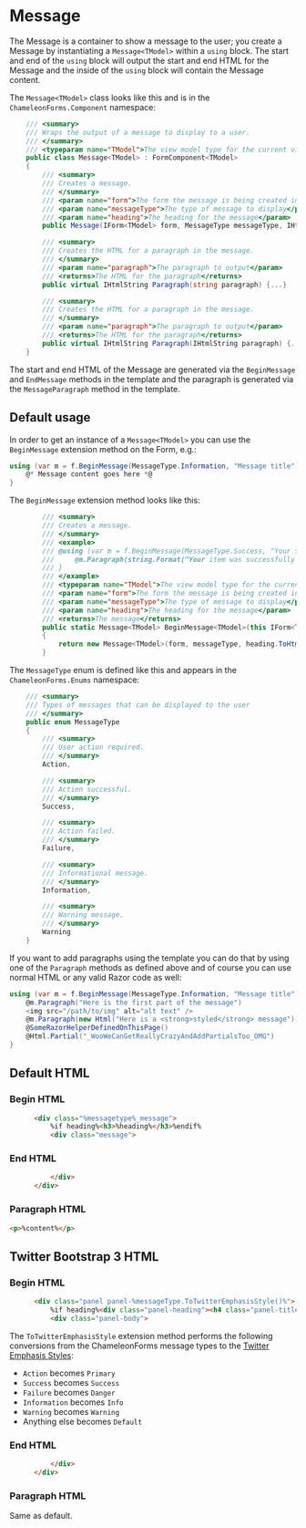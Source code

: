 Message
=======

The Message is a container to show a message to the user; you create a Message by instantiating a `Message<TModel>` within a `using` block. The start and end of the `using` block will output the start and end HTML for the Message and the inside of the `using` block will contain the Message content.

The `Message<TModel>` class looks like this and is in the `ChameleonForms.Component` namespace:

```csharp
    /// <summary>
    /// Wraps the output of a message to display to a user.
    /// </summary>
    /// <typeparam name="TModel">The view model type for the current view</typeparam>
    public class Message<TModel> : FormComponent<TModel>
    {
        /// <summary>
        /// Creates a message.
        /// </summary>
        /// <param name="form">The form the message is being created in</param>
        /// <param name="messageType">The type of message to display</param>
        /// <param name="heading">The heading for the message</param>
        public Message(IForm<TModel> form, MessageType messageType, IHtmlString heading) : base(form, false) {...}

        /// <summary>
        /// Creates the HTML for a paragraph in the message.
        /// </summary>
        /// <param name="paragraph">The paragraph to output</param>
        /// <returns>The HTML for the paragraph</returns>
        public virtual IHtmlString Paragraph(string paragraph) {...}

        /// <summary>
        /// Creates the HTML for a paragraph in the message.
        /// </summary>
        /// <param name="paragraph">The paragraph to output</param>
        /// <returns>The HTML for the paragraph</returns>
        public virtual IHtmlString Paragraph(IHtmlString paragraph) {...}
    }
```

The start and end HTML of the Message are generated via the `BeginMessage` and `EndMessage` methods in the template and the paragraph is generated via the `MessageParagraph` method in the template.

Default usage
-------------

In order to get an instance of a `Message<TModel>` you can use the `BeginMessage` extension method on the Form, e.g.:

```csharp
using (var m = f.BeginMessage(MessageType.Information, "Message title")) {
    @* Message content goes here *@
}
```

The `BeginMessage` extension method looks like this:

```csharp
        /// <summary>
        /// Creates a message.
        /// </summary>
        /// <example>
        /// @using (var m = f.BeginMessage(MessageType.Success, "Your submission was successful")) {
        ///     @m.Paragraph(string.Format("Your item was successfully created with id {0}", Model.Id))
        /// }
        /// </example>
        /// <typeparam name="TModel">The view model type for the current view</typeparam>
        /// <param name="form">The form the message is being created in</param>
        /// <param name="messageType">The type of message to display</param>
        /// <param name="heading">The heading for the message</param>
        /// <returns>The message</returns>
        public static Message<TModel> BeginMessage<TModel>(this IForm<TModel> form, MessageType messageType, string heading = null)
        {
            return new Message<TModel>(form, messageType, heading.ToHtml());
        }
```

The `MessageType` enum is defined like this and appears in the `ChameleonForms.Enums` namespace:

```csharp
    /// <summary>
    /// Types of messages that can be displayed to the user
    /// </summary>
    public enum MessageType
    {
        /// <summary>
        /// User action required.
        /// </summary>
        Action,

        /// <summary>
        /// Action successful.
        /// </summary>
        Success,

        /// <summary>
        /// Action failed.
        /// </summary>
        Failure,

        /// <summary>
        /// Informational message.
        /// </summary>
        Information,

        /// <summary>
        /// Warning message.
        /// </summary>
        Warning
    }
```

If you want to add paragraphs using the template you can do that by using one of the `Paragraph` methods as defined above and of course you can use normal HTML or any valid Razor code as well:

```csharp
using (var m = f.BeginMessage(MessageType.Information, "Message title")) {
    @m.Paragraph("Here is the first part of the message")
    <img src="/path/to/img" alt="alt text" />
    @m.Paragraph(new Html("Here is a <strong>styled</strong> message"))
    @SomeRazorHelperDefinedOnThisPage()
    @Html.Partial("_WooWeCanGetReallyCrazyAndAddPartialsToo_OMG")
}
```

Default HTML
------------

### Begin HTML

```html
      <div class="%messagetype%_message">
          %if heading%<h3>%heading%</h3>%endif%
          <div class="message">
```

### End HTML

```html
          </div>
      </div>
```

### Paragraph HTML

```html
<p>%content%</p>
```

Twitter Bootstrap 3 HTML
------------------------

### Begin HTML
```html
      <div class="panel panel-%messageType.ToTwitterEmphasisStyle()%">
          %if heading%<div class="panel-heading"><h4 class="panel-title">%heading%</h4></div>%endif%
          <div class="panel-body">
```

The `ToTwitterEmphasisStyle` extension method performs the following conversions from the ChameleonForms message types to the [Twitter Emphasis Styles](http://getbootstrap.com/css/#buttons-options):

* `Action` becomes `Primary`
* `Success` becomes `Success`
* `Failure` becomes `Danger`
* `Information` becomes `Info`
* `Warning` becomes `Warning`
* Anything else becomes `Default`

### End HTML

```html
          </div>
      </div>
```

### Paragraph HTML

Same as default.